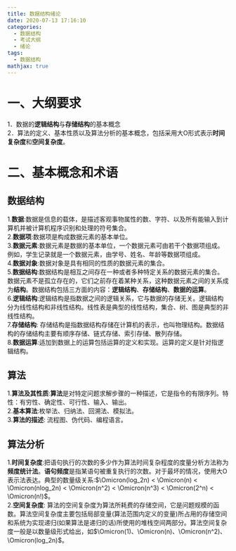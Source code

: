 ```yaml
---
title: 数据结构绪论
date: 2020-07-13 17:16:10
categories:
  - 数据结构
  - 考试大纲
  - 绪论
tags:
  - 数据结构
mathjax: true
---
```

# 一、大纲要求
  1．数据的**逻辑结构**与**存储结构**的基本概念  
  2．算法的定义、基本性质以及算法分析的基本概念，包括采用大Ο形式表示**时间复杂度**和**空间复杂度**。
# 二、基本概念和术语
## 数据结构
  1.**数据**:数据是信息的载体，是描述客观事物属性的数、字符、以及所有能输入到计算机并被计算机程序识别和处理的符号集合。  
  2.**数据项**:数据项是构成数据元素的基本单位。  
  3.**数据元素**:数据元素是数据的基本单位，一个数据元素可由若干个数据项组成。例如，学生记录就是一个数据元素，由学号、姓名、年龄等数据项组成。  
  4.**数据对象**:数据对象是具有相同的性质的数据元素的集合。  
  5.**数据结构**:数据结构是相互之间存在一种或者多种特定关系的数据元素的集合。数据元素不是孤立存在的，它们之前存在着某种关系，这种数据元素之间的关系成为**结构**。数据结构包括三方面的内容：**逻辑结构**、**存储结构**、**数据的运算**。  
  6.**逻辑结构**:逻辑结构是指数据之间的逻辑关系，它与数据的存储无关。逻辑结构分为线性结构和非线性结构。线性表是典型的线性结构，集合、树、图是典型的非线性结构。  
  7.**存储结构**:  存储结构是指数据结构存储在计算机的表示，也叫物理结构。数据结构的存储结构主要有顺序存储、链式存储、索引存储、散列存储。  
  8.**数据运算**:适加到数据上的运算包括运算的定义和实现。运算的定义是针对指逻辑结构。

## 算法
1.**算法及其性质**:**算法**是对特定问题求解步骤的一种描述，它是指令的有限序列。特性：有穷性、确定性、可行性、输入、输出。  
2.**基本算法**:枚举法、归纳法、回溯法、模拟法。  
3.**算法的描述**: 流程图、伪代码、编程语言。

## 算法分析
1.**时间复杂度**:把语句执行的次数的多少作为算法时间复杂程度的度量分析方法称为**频度统计法**。**语句频度**是指某语句被重复执行的次数。对于最坏的情况，使用大O表示法表达。典型的数量级关系:$\Omicron(log_2n) < \Omicron(n) < \Omicron(nlog_2n) < \Omicron(n^2) < \Omicron(n^3) < \Omicron(2^n) < \Omicron(n!)$。  
2.**空间复杂度**: 算法的空间复杂度为算法所耗费的存储空间，它是问题规模的函数。算法空间复杂度主要包括局部变量(算法范围内定义的变量)所占用的存储空间和系统为实现递归(如果算法是递归的话)所使用的堆栈空间两部分。算法空间复杂度一般是以数量级形式给出，如$\Omicron(1)、\Omicron(n)、\Omicron(n^2)、\Omicron(log_2n)$。
